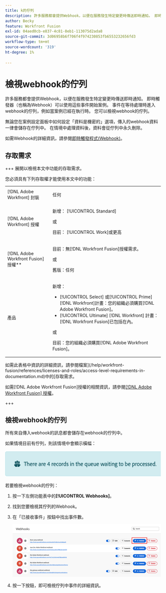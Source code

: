 ```yaml
---
title: k的佇列
description: 許多服務都會提供Webhook，以便在服務發生特定變更時傳送即時通知。 即時觸發器（也稱為Webhook）可以使用這些事件開始案例。 事件在等待處理時進入webhook的佇列，例如當案例已經在執行時。 您可以檢視webhook的佇列。
author: Becky
feature: Workfront Fusion
exl-id: 04aed0cb-e837-4c81-8eb1-113075d2ada8
source-git-commit: 3d06958b6f706f4f974230853fb6553232656fd3
workflow-type: tm+mt
source-wordcount: '319'
ht-degree: 1%

---
```


# 檢視webhook的佇列

許多服務都會提供Webhook，以便在服務發生特定變更時傳送即時通知。 即時觸發器（也稱為Webhook）可以使用這些事件開始案例。 事件在等待處理時進入webhook的佇列，例如當案例已經在執行時。 您可以檢視webhook的佇列。

無論您在案例設定面板中如何設定「資料是機密的」選項，傳入的webhook資料一律會儲存在佇列中。 在情境中處理資料後，資料會從佇列中永久刪除。

如需Webhook的詳細資訊，請參閱[即時觸發程式(Webhook)](/help/workfront-fusion/references/modules/webhooks-reference.md)。

## 存取需求

+++ 展開以檢視本文中功能的存取需求。

您必須具有下列存取權才能使用本文中的功能：

<table style="table-layout:auto">
 <col> 
 <col> 
 <tbody> 
  <tr> 
   <td role="rowheader">[!DNL Adobe Workfront] 封裝</td> 
   <td> <p>任何</p> </td> 
  </tr> 
  <tr data-mc-conditions=""> 
   <td role="rowheader">[!DNL Adobe Workfront] 授權</td> 
   <td> <p>新增： [!UICONTROL Standard]</p><p>或</p><p>目前： [!UICONTROL Work]或更高</p> </td> 
  </tr> 
  <tr> 
   <td role="rowheader">[!DNL Adobe Workfront Fusion] 授權**</td> 
   <td>
   <p>目前：無[!DNL Workfront Fusion]授權需求。</p>
   <p>或</p>
   <p>舊版：任何 </p>
   </td> 
  </tr> 
  <tr> 
   <td role="rowheader">產品</td> 
   <td>
   <p>新增：</p> <ul><li>[!UICONTROL Select] 或[!UICONTROL Prime] [!DNL Workfront]計畫：您的組織必須購買[!DNL Adobe Workfront Fusion]。</li><li>[!UICONTROL Ultimate] [!DNL Workfront] 計畫： [!DNL Workfront Fusion]已包括在內。</li></ul>
   <p>或</p>
   <p>目前：您的組織必須購買[!DNL Adobe Workfront Fusion]。</p>
   </td> 
  </tr>
 </tbody> 
</table>

如需此表格中資訊的詳細資訊，請參閱檔案](/help/workfront-fusion/references/licenses-and-roles/access-level-requirements-in-documentation.md)中的[存取需求。

如需[!DNL Adobe Workfront Fusion]授權的相關資訊，請參閱[[!DNL Adobe Workfront Fusion] 授權](/help/workfront-fusion/set-up-and-manage-workfront-fusion/licensing-operations-overview/license-automation-vs-integration.md)。

+++

## 檢視webhook的佇列

所有來自傳入webhook的訊息都會儲存在webhook的佇列中。

如果情境目前有佇列，則該情境中會顯示橫幅：

![佇列橫幅](assets/queue-banner.png)

若要檢視webhook的佇列：

1. 按一下左側功能表中的&#x200B;**[!UICONTROL Webhooks]**。
1. 找到您要檢視其佇列的Webhook。
1. 在「已接收事件」按鈕中找出事件數。

   ![Webhook佇列](assets/webhook-queue.png)

1. 按一下按鈕，即可檢視佇列中事件的詳細資訊。
